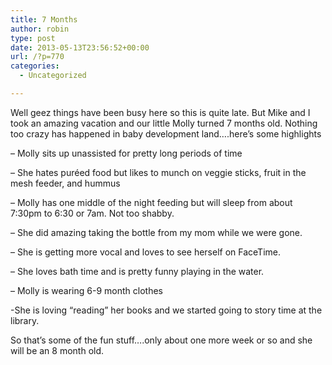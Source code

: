 ```yaml
---
title: 7 Months
author: robin
type: post
date: 2013-05-13T23:56:52+00:00
url: /?p=770
categories:
  - Uncategorized

---
```

Well geez things have been busy here so this is quite late. But Mike and I took an amazing vacation and our little Molly turned 7 months old. Nothing too crazy has happened in baby development land&#8230;.here&#8217;s some highlights
  
&#8211; Molly sits up unassisted for pretty long periods of time
  
&#8211; She hates puréed food but likes to munch on veggie sticks, fruit in the mesh feeder, and hummus
  
&#8211; Molly has one middle of the night feeding but will sleep from about 7:30pm to 6:30 or 7am. Not too shabby.
  
&#8211; She did amazing taking the bottle from my mom while we were gone.
  
&#8211; She is getting more vocal and loves to see herself on FaceTime.
  
&#8211; She loves bath time and is pretty funny playing in the water.
  
&#8211; Molly is wearing 6-9 month clothes
  
-She is loving &#8220;reading&#8221; her books and we started going to story time at the library. 

So that&#8217;s some of the fun stuff&#8230;.only about one more week or so and she will be an 8 month old.